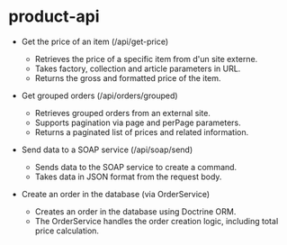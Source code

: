 # product-api

* Get the price of an item (/api/get-price)
    - Retrieves the price of a specific item from d'un site externe.
    - Takes factory, collection and article parameters in URL.
    - Returns the gross and formatted price of the item.

* Get grouped orders (/api/orders/grouped)
    - Retrieves grouped orders from an external site.
    - Supports pagination via page and perPage parameters.
    - Returns a paginated list of prices and related information.

* Send data to a SOAP service (/api/soap/send)
    - Sends data to the SOAP service to create a command.
    - Takes data in JSON format from the request body.
    
* Create an order in the database (via OrderService)
    - Creates an order in the database using Doctrine ORM.
    - The OrderService handles the order creation logic, including total price calculation.